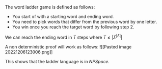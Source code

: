 The word ladder game is defined as follows:
* You start of with a starting word and ending word.
* You need to pick words that differ from the previous word by one letter.
* You win once you reach the target word by following step 2.

We can reach the ending word in $T$ steps where $T \leq |\Sigma^{|S|}|$

A non deterministic proof will work as follows:
![[Pasted image 20221206123006.png]]

This shows that the ladder language is in $NPSpace$.